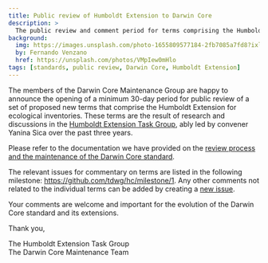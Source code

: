 ```yaml
---
title: Public review of Humboldt Extension to Darwin Core
description: >
  The public review and comment period for terms comprising the Humboldt Extension is now open for a minimum of 30 days.
background:
  img: https://images.unsplash.com/photo-1655809577184-2fb7085a7fd8?ixlib=rb-4.0.3&ixid=MnwxMjA3fDB8MHxwaG90by1wYWdlfHx8fGVufDB8fHx8&auto=format&fit=crop&w=2970&q=80
  by: Fernando Venzano
  href: https://unsplash.com/photos/VMpIew0mHlo
tags: [standards, public review, Darwin Core, Humboldt Extension]
---
```


The members of the Darwin Core Maintenance Group are happy to announce the opening of a minimum 30-day period for public review of a set of proposed new terms that comprise the Humboldt Extension for ecological inventories. These terms are the result of research and discussions in the [Humboldt Extension Task Group](https://www.tdwg.org/community/osr/humboldt-extension/), ably led by convener Yanina Sica over the past three years.

Please refer to the documentation we have provided on the [review process and the maintenance of the Darwin Core standard](https://github.com/tdwg/dwc/wiki/Darwin-Core-Maintenance-Frequently-Asked-Questions).

The relevant issues for commentary on terms are listed in the following milestone: https://github.com/tdwg/hc/milestone/1. Any other comments not related to the individual terms can be added by creating a [new issue](https://github.com/tdwg/hc/issues/new?milestone=Public+Review+Humboldt+Extension+Task+Group+proposals).

Your comments are welcome and important for the evolution of the Darwin Core standard and its extensions.

Thank you,

The Humboldt Extension Task Group<br />
The Darwin Core Maintenance Team

